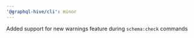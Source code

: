 ```yaml
---
'@graphql-hive/cli': minor
---
```


Added support for new warnings feature during `schema:check` commands
